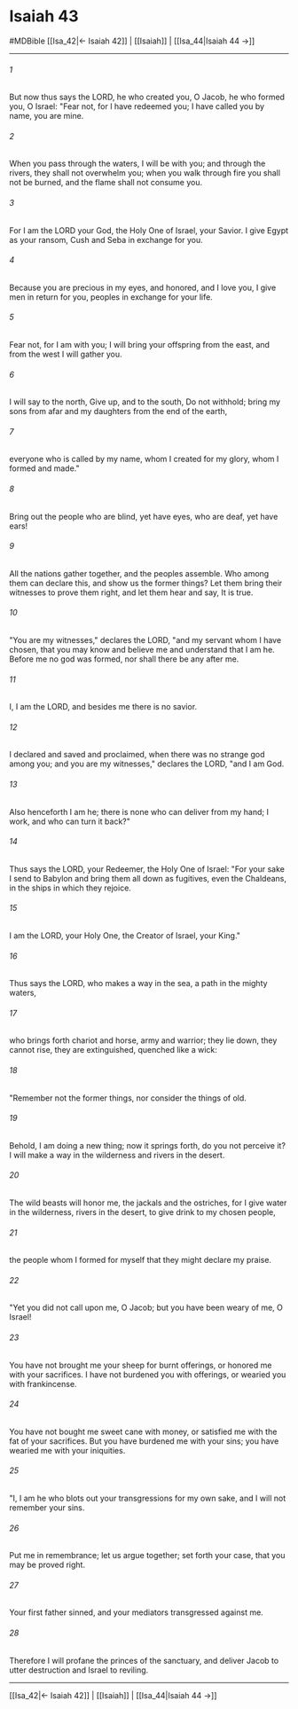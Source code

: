 # Isaiah 43
#MDBible
[[Isa_42|← Isaiah 42]] | [[Isaiah]] | [[Isa_44|Isaiah 44 →]]

***

###### 1 

But now thus says the LORD, he who created you, O Jacob, he who formed you, O Israel: "Fear not, for I have redeemed you; I have called you by name, you are mine. 

###### 2 

When you pass through the waters, I will be with you; and through the rivers, they shall not overwhelm you; when you walk through fire you shall not be burned, and the flame shall not consume you. 

###### 3 

For I am the LORD your God, the Holy One of Israel, your Savior. I give Egypt as your ransom, Cush and Seba in exchange for you. 

###### 4 

Because you are precious in my eyes, and honored, and I love you, I give men in return for you, peoples in exchange for your life. 

###### 5 

Fear not, for I am with you; I will bring your offspring from the east, and from the west I will gather you. 

###### 6 

I will say to the north, Give up, and to the south, Do not withhold; bring my sons from afar and my daughters from the end of the earth, 

###### 7 

everyone who is called by my name, whom I created for my glory, whom I formed and made." 

###### 8 

Bring out the people who are blind, yet have eyes, who are deaf, yet have ears! 

###### 9 

All the nations gather together, and the peoples assemble. Who among them can declare this, and show us the former things? Let them bring their witnesses to prove them right, and let them hear and say, It is true. 

###### 10 

"You are my witnesses," declares the LORD, "and my servant whom I have chosen, that you may know and believe me and understand that I am he. Before me no god was formed, nor shall there be any after me. 

###### 11 

I, I am the LORD, and besides me there is no savior. 

###### 12 

I declared and saved and proclaimed, when there was no strange god among you; and you are my witnesses," declares the LORD, "and I am God. 

###### 13 

Also henceforth I am he; there is none who can deliver from my hand; I work, and who can turn it back?" 

###### 14 

Thus says the LORD, your Redeemer, the Holy One of Israel: "For your sake I send to Babylon and bring them all down as fugitives, even the Chaldeans, in the ships in which they rejoice. 

###### 15 

I am the LORD, your Holy One, the Creator of Israel, your King." 

###### 16 

Thus says the LORD, who makes a way in the sea, a path in the mighty waters, 

###### 17 

who brings forth chariot and horse, army and warrior; they lie down, they cannot rise, they are extinguished, quenched like a wick: 

###### 18 

"Remember not the former things, nor consider the things of old. 

###### 19 

Behold, I am doing a new thing; now it springs forth, do you not perceive it? I will make a way in the wilderness and rivers in the desert. 

###### 20 

The wild beasts will honor me, the jackals and the ostriches, for I give water in the wilderness, rivers in the desert, to give drink to my chosen people, 

###### 21 

the people whom I formed for myself that they might declare my praise. 

###### 22 

"Yet you did not call upon me, O Jacob; but you have been weary of me, O Israel! 

###### 23 

You have not brought me your sheep for burnt offerings, or honored me with your sacrifices. I have not burdened you with offerings, or wearied you with frankincense. 

###### 24 

You have not bought me sweet cane with money, or satisfied me with the fat of your sacrifices. But you have burdened me with your sins; you have wearied me with your iniquities. 

###### 25 

"I, I am he who blots out your transgressions for my own sake, and I will not remember your sins. 

###### 26 

Put me in remembrance; let us argue together; set forth your case, that you may be proved right. 

###### 27 

Your first father sinned, and your mediators transgressed against me. 

###### 28 

Therefore I will profane the princes of the sanctuary, and deliver Jacob to utter destruction and Israel to reviling. 

***

[[Isa_42|← Isaiah 42]] | [[Isaiah]] | [[Isa_44|Isaiah 44 →]]
